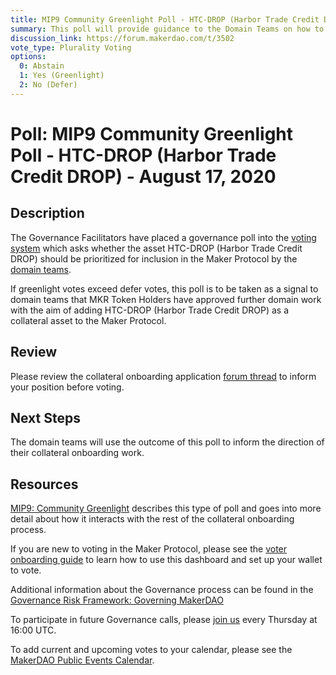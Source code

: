 ```yaml
---
title: MIP9 Community Greenlight Poll - HTC-DROP (Harbor Trade Credit DROP) - August 17, 2020
summary: This poll will provide guidance to the Domain Teams on how to prioritise onboarding additional collateral assets.
discussion_link: https://forum.makerdao.com/t/3502
vote_type: Plurality Voting
options:
  0: Abstain
  1: Yes (Greenlight)
  2: No (Defer)
---
```


# Poll: MIP9 Community Greenlight Poll - HTC-DROP (Harbor Trade Credit DROP) - August 17, 2020

## Description

The Governance Facilitators have placed a governance poll into the [voting system](https://vote.makerdao.com/polling) which asks whether the asset HTC-DROP (Harbor Trade Credit DROP) should be prioritized for inclusion in the Maker Protocol by the [domain teams](https://github.com/makerdao/mips/blob/master/MIP7/mip7.md#mip7c2-the-current-domain-roles-list).

If greenlight votes exceed defer votes, this poll is to be taken as a signal to domain teams that MKR Token Holders have approved further domain work with the aim of adding HTC-DROP (Harbor Trade Credit DROP) as a collateral asset to the Maker Protocol.

## Review

Please review the collateral onboarding application [forum thread](https://forum.makerdao.com/t/3502) to inform your position before voting.

## Next Steps

The domain teams will use the outcome of this poll to inform the direction of their collateral onboarding work.

## Resources

[MIP9: Community Greenlight](https://github.com/makerdao/mips/blob/Accepted/MIP9/mip9.md) describes this type of poll and goes into more detail about how it interacts with the rest of the collateral onboarding process.

If you are new to voting in the Maker Protocol, please see the [voter onboarding guide](https://community-development.makerdao.com/onboarding/voter-onboarding) to learn how to use this dashboard and set up your wallet to vote.

Additional information about the Governance process can be found in the [Governance Risk Framework: Governing MakerDAO](https://community-development.makerdao.com/governance/governance-risk-framework)

To participate in future Governance calls, please [join us](https://community-development.makerdao.com/governance/governance-and-risk-meetings) every Thursday at 16:00 UTC.

To add current and upcoming votes to your calendar, please see the [MakerDAO Public Events Calendar](https://calendar.google.com/calendar/embed?src=makerdao.com_3efhm2ghipksegl009ktniomdk%40group.calendar.google.com&ctz=America%2FLos_Angeles).
